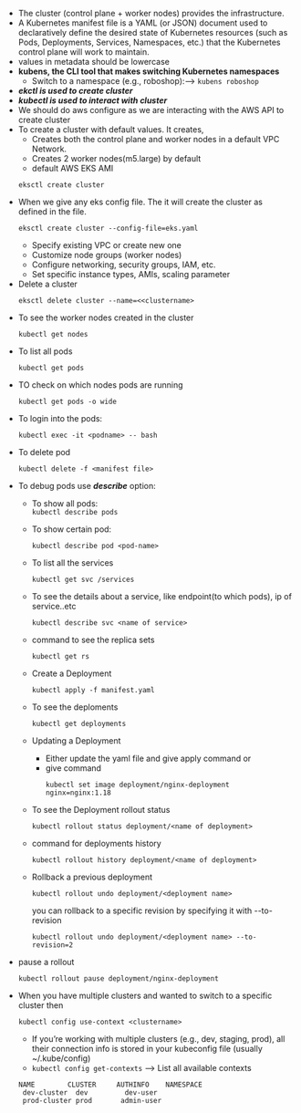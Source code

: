 + The cluster (control plane + worker nodes) provides the infrastructure.
+ A Kubernetes manifest file is a YAML (or JSON) document used to declaratively define the desired state of Kubernetes resources (such as Pods, Deployments, Services, Namespaces, etc.) that the Kubernetes control plane will work to maintain.
+ values in metadata should be lowercase
+ **kubens, the CLI tool that makes switching Kubernetes namespaces**
  + Switch to a namespace (e.g., roboshop):--> `kubens roboshop`
+ **_ekctl is used to create cluster_**
+ **_kubectl is used to interact with cluster_**
+ We should do aws configure as we are interacting with the AWS API to create cluster
+ To create a cluster with default values. It creates,
  +  Creates both the control plane and worker nodes in a default VPC Network.
  +  Creates 2 worker nodes(m5.large) by default
  +  default AWS EKS AMI
    ```
    eksctl create cluster
  ```
+ When we give any eks config file. The it will create the cluster as defined in the file.
   ```
  eksctl create cluster --config-file=eks.yaml
   ```
  + Specify existing VPC or create new one
  + Customize node groups (worker nodes)
  + Configure networking, security groups, IAM, etc.
  + Set specific instance types, AMIs, scaling parameter
+ Delete a cluster
   ```
  eksctl delete cluster --name=<<clustername>
   ```
+ To see the worker nodes created in the cluster
     ```
    kubectl get nodes
    ```
+ To list all pods
   ```
  kubectl get pods
   ```
+ TO check on which nodes pods are running
  ```
  kubectl get pods -o wide
  ```
+ To login into the pods:
   ```
  kubectl exec -it <podname> -- bash
   ```   
+ To delete pod
   ```
  kubectl delete -f <manifest file>
   ``` 
+ To debug pods use **_describe_** option:
  + To show all pods:\
          ```
        kubectl describe pods
          ```
  + To show certain pod:
      ```
    kubectl describe pod <pod-name>
      ```
  + To list all the services
     ```
    kubectl get svc /services
     ```   
  + To see the details about a service, like endpoint(to which pods), ip of service..etc
     ```
    kubectl describe svc <name of service>
     ```
  + command to see the replica sets
     ```
     kubectl get rs
    ```
  + Create a Deployment
     ```
     kubectl apply -f manifest.yaml
    ```
  + To see the deploments
    ```
    kubectl get deployments
    ```
  + Updating a Deployment
    + Either update the yaml file and give apply command or
    + give command
      ```
      kubectl set image deployment/nginx-deployment nginx=nginx:1.18
      ```
  + To see the Deployment rollout status
    ```
    kubectl rollout status deployment/<name of deployment>
    ```  
  + command for deployments history
    ```
    kubectl rollout history deployment/<name of deployment>
    ```   
  + Rollback a previous deployment
      ```
     kubectl rollout undo deployment/<deployment name>
     ```
     you can rollback to a specific revision by specifying it with --to-revision
     
     ```
     kubectl rollout undo deployment/<deployment name> --to-revision=2
     ```
+  pause a rollout 
    ```
   kubectl rollout pause deployment/nginx-deployment
    ```
+ When you have multiple clusters and wanted to switch to a specific cluster then
   ```
   kubectl config use-context <clustername>
  ```
  + If you’re working with multiple clusters (e.g., dev, staging, prod), all their connection info is stored in your kubeconfig file (usually ~/.kube/config)
  + `kubectl config get-contexts` --> List all available contexts
   ```
   NAME        CLUSTER     AUTHINFO    NAMESPACE
    dev-cluster  dev         dev-user    
    prod-cluster prod       admin-user
   ```

 
   

